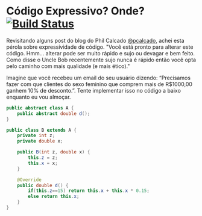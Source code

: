 Código Expressivo? Onde? [![Build Status](https://travis-ci.org/helmedeiros/codigo_expressivo.png?branch=master)](https://travis-ci.org/helmedeiros/codigo_expressivo)
=================

Revisitando alguns post do blog do Phil Calcado [@pcalcado](https://twitter.com/pcalcado), achei esta pérola sobre expressividade de código. 
"Você está pronto para alterar este código. Hmm… alterar pode ser muito rápido e sujo ou devagar e bem feito. Como disse o Uncle Bob recentemente sujo nunca é rápido então você opta pelo caminho com mais qualidade (e mais ético)."

Imagine que você recebeu um email do seu usuário dizendo: “Precisamos fazer com que clientes do sexo feminino que comprem mais de R$1000,00 ganhem 10% de desconto.”. Tente implementar isso no código a baixo enquanto eu vou almoçar.


```java
public abstract class A {
    public abstract double d();
}
```
```java
public class B extends A {
    private int z;
    private double x;

    public B(int z, double x) {
        this.z = z;
        this.x = x;
    }

    @Override
    public double d() {
        if(this.z==15) return this.x + this.x * 0.15;
        else return this.x;
    }
}
```
